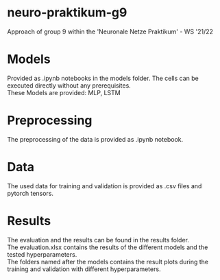 # neuro-praktikum-g9
Approach of group 9 within the 'Neuronale Netze Praktikum' - WS '21/22

# Models
Provided as .ipynb notebooks in the models folder. The cells can be executed directly without any prerequisites. \
These Models are provided: MLP, LSTM

# Preprocessing
The preprocessing of the data is provided as .ipynb notebook.

# Data
The used data for training and validation is provided as .csv files and pytorch tensors.

# Results
The evaluation and the results can be found in the results folder. \
The evaluation.xlsx contains the results of the different models and the tested hyperparameters. \
The folders named after the models contains the result plots during the training and validation with different hyperparameters.
